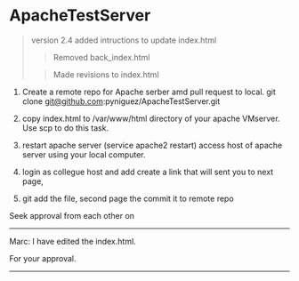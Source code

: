# ApacheTestServer

> version 2.4 added intructions to update index.html
> >Removed back_index.html
> 
> >Made revisions to index.html

1. Create a remote repo for Apache serber amd pull request to local.
git clone git@github.com:pyniguez/ApacheTestServer.git

2. copy index.html to /var/www/html directory of your apache VMserver. Use scp to do this task.

3. restart apache server (service apache2 restart)
access host of apache server using your local computer.

4. login as collegue host and add create a link that will sent you to next page, 

5. git add the file, second page the commit it to remote repo

Seek approval from each other  on 

***
Marc: I have edited the index.html.

For your approval.

***